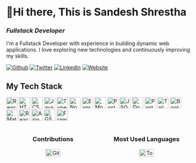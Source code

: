 # 👋Hi there, This is Sandesh Shrestha
### <em>Fullstack Developer</em>
I'm a Fullstack Developer with experience in building dynamic web applications. I love exploring new technologies and continuously improving my skills. 
<p>
  <a href="yoursandeshshrestha@gmail.com" target="_blank"><img alt="Github" src="https://img.shields.io/badge/Gmail-%2312100E.svg?&style=for-the-badge&logo=Gmail&logoColor=white" /></a> 
  <a href="https://x.com/sanidhyaa_web" target="_blank"><img alt="Twitter" src="https://img.shields.io/badge/twitter-ffffff.svg?&style=for-the-badge&logo=X&logoColor=black" /></a> 
  <a href="https://www.linkedin.com/in/sanidhyasingh0101/" target="_blank"><img alt="LinkedIn" src="https://img.shields.io/badge/linkedin-%230077B5.svg?&style=for-the-badge&logo=linkedin&logoColor=white" /></a> 
  <a href="https://portfolio-website-xi-ebon.vercel.app/" target="_blank"><img alt="Website" src="https://img.shields.io/badge/Website-000000.svg?&style=for-the-badge&logo=Google-chrome&logoColor=white&backgroundColor=black" /></a>
</p>

## My Tech Stack
<p>
<img alt="React" src="https://img.shields.io/badge/-React-45b8d8?style=flat-square&logo=react&logoColor=white" height="30px" />
<img alt="HTML" src="https://img.shields.io/badge/-HTML-E34F26?style=flat-square&logo=html5&logoColor=white" height="30px" />
<img alt="CSS" src="https://img.shields.io/badge/-CSS-1572B6?style=flat-square&logo=css3&logoColor=white" height="30px" />
<img alt="JavaScript" src="https://img.shields.io/badge/-JavaScript-F7DF1E?style=flat-square&logo=javascript&logoColor=black" height="30px" />
<img alt="TypeScript" src="https://img.shields.io/badge/-TypeScript-3178C6?style=flat-square&logo=typescript&logoColor=white" height="30px" />
<img alt="Node.js" src="https://img.shields.io/badge/-Node.js-339933?style=flat-square&logo=node.js&logoColor=white" height="30px" />
<img alt="Express" src="https://img.shields.io/badge/-Express-000000?style=flat-square&logo=express&logoColor=white" height="30px" />
<img alt="MongoDB" src="https://img.shields.io/badge/-MongoDB-47A248?style=flat-square&logo=mongodb&logoColor=white" height="30px" />
<img alt="PostgreSQL" src="https://img.shields.io/badge/-PostgreSQL-336791?style=flat-square&logo=postgresql&logoColor=white" height="30px" />
<img alt="JSON Web Tokens" src="https://img.shields.io/badge/-JSON%20Web%20Tokens-000000?style=flat-square&logo=json-web-tokens&logoColor=white" height="30px" />
<img alt="Docker" src="https://img.shields.io/badge/-Docker-2496ED?style=flat-square&logo=docker&logoColor=white" height="30px" />
<img alt="Postman" src="https://img.shields.io/badge/-Postman-FF6C37?style=flat-square&logo=postman&logoColor=white" height="30px" />
<img alt="Tailwind CSS" src="https://img.shields.io/badge/-Tailwind%20CSS-06B6D4?style=flat-square&logo=tailwind-css&logoColor=white" height="30px" />
<img alt="Bootstrap" src="https://img.shields.io/badge/-Bootstrap-7952B3?style=flat-square&logo=bootstrap&logoColor=white" height="30px" />
<img alt="Material-UI" src="https://img.shields.io/badge/-Material--UI-0081CB?style=flat-square&logo=mui&logoColor=white" height="30px" />
<img alt="React Icons" src="https://img.shields.io/badge/-React%20Icons-61DAFB?style=flat-square&logo=react-icons&logoColor=white" height="30px" />
<img alt="Axios" src="https://img.shields.io/badge/-Axios-5A29E4?style=flat-square&logo=axios&logoColor=white" height="30px" />
<img alt="GSAP" src="https://img.shields.io/badge/-GSAP-88CE02?style=flat-square&logo=greensock&logoColor=white" height="30px" />
<img alt="Framer Motion" src="https://img.shields.io/badge/-Framer%20Motion-0055FF?style=flat-square&logo=framer&logoColor=white" height="30px" />
</p>

<div style="display: flex; width: 100%">
  <div style="width: 50%; text-align: center;">
    <h3>Contributions</h3>
    <img src="https://streak-stats.demolab.com/?user=yoursandeshshrestha&theme=radical" alt="GitHub Streak" style="width: 40%;"/>
  </div>
  <div style="width: 50%; text-align: center;">
    <h3>Most Used Languages</h3>
    <img src="https://github-readme-stats.vercel.app/api/top-langs/?username=yoursandeshshrestha&layout=compact&theme=radical" alt="Top Langs" style="width: 40%;"/>
  </div>
</div>




